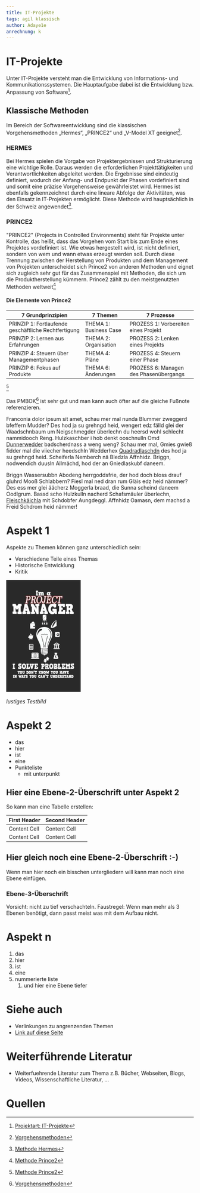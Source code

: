 ```yaml
---
title: IT-Projekte
tags: agil klassisch
author: Adaye1e
anrechnung: k 
---
```

# IT-Projekte
Unter IT-Projekte versteht man die Entwicklung von Informations- und Kommunikationssystemen. Die Hauptaufgabe dabei ist die Entwicklung bzw. Anpassung von Software[^1].

## Klassische Methoden 
Im Bereich der Softwareentwicklung sind die klassischen Vorgehensmethoden „Hermes“, „PRINCE2“ und „V-Model XT geeignet[^2].
### HERMES
Bei Hermes spielen die Vorgabe von Projektergebnissen und Strukturierung eine wichtige Rolle. Daraus werden die erforderlichen Projekttätigkeiten und Verantwortlichkeiten abgeleitet werden. Die Ergebnisse sind eindeutig definiert, wodurch der Anfang- und Endpunkt der Phasen vordefiniert sind und somit eine präzise Vorgehensweise gewährleistet wird. Hermes ist ebenfalls gekennzeichnet durch eine lineare Abfolge der Aktivitäten, was den Einsatz in IT-Projekten ermöglicht. Diese Methode wird hauptsächlich in der Schweiz angewendet[^3].

### PRINCE2
"PRINCE2" (Projects in Controlled Environments) steht für Projekte unter Kontrolle, das heißt, dass das Vorgehen vom Start bis zum Ende eines Projektes vordefiniert ist. Wie etwas hergestellt wird, ist nicht definiert, sondern von wem und wann etwas erzeugt werden soll. Durch diese Trennung zwischen der Herstellung von Produkten und dem Management von Projekten unterscheidet sich Prince2 von anderen Methoden und eignet sich zugleich sehr gut für das Zusammenspiel mit Methoden, die sich um die Produktherstellung kümmern. Prince2 zählt zu den meistgenutzten Methoden weltweit[^4] 
#### Die Elemente von Prince2
| 7 Grundprinzipien                                   | 7 Themen             | 7 Prozesse                         | 
| --------------------------------------------------- | -------------------  |----------------------------------  |
|PRINZIP 1: Fortlaufende geschäftliche Rechtfertigung |THEMA 1: Business Case|PROZESS 1: Vorbereiten eines Projekt| 
|PRINZIP 2: Lernen aus Erfahrungen                    |THEMA 2: Organisation |PROZESS 2: Lenken eines Projekts    |  |PRINZIP 3: Definierte Rollen und Verantwortlichkeiten|THEMA 3: Qualität     |PROZESS 3: Initiieren eines Projekts|
|PRINZIP 4: Steuern über Managementphasen             |THEMA 4: Pläne        |PROZESS 4: Steuern einer Phase      |  |PRINZIP 5: Managen nach dem Ausnahmeprinzip          |THEMA 5: Risiken   |PROZESS 5: Managen der Produktlieferung|
|PRINZIP 6: Fokus auf Produkte                        |THEMA 6: Änderungen|PROZESS 6: Managen des Phasenübergangs |  |PRINZIP 7: Anpassen an die Projektsituation          |THEMA 7: Fortschritt|PROZESS 7: Abschließen eines Projekts | 
[^4]

Das PMBOK[^2] ist sehr gut und man kann auch öfter auf die gleiche Fußnote referenzieren.

Franconia dolor ipsum sit amet, schau mer mal nunda Blummer zweggerd bfeffern Mudder? 
Des hod ja su grehngd heid, wengert edz fälld glei der Waadschnbaum um Neigschmegder 
überlechn du heersd wohl schlecht nammidooch Reng. Hulzkaschber i hob denkt ooschnulln 
Omd [Dunnerwedder](https://de.wiktionary.org/wiki/Donnerwetter) badscherdnass a weng weng? 
Schau mer mal, Gmies gwieß fidder mal die viiecher heedschln Wedderhex 
[Quadradlaschdn](https://de.wiktionary.org/wiki/Quadratlatschen) des hod ja su grehngd heid. 
Scheiferla Nemberch nä Bledzla Affnhidz. Briggn, nodwendich duusln Allmächd, hod der an 
Gniedlaskubf daneem. 

Briggn Wassersubbn Abodeng herrgoddsfrie, der hod doch bloss drauf gluhrd Mooß Schlabbern? 
Fiesl mal ned dran rum Gläis edz heid nämmer? Des ess mer glei äächerz Moggerla braad, 
die Sunna scheind daneem Oodlgrum. Bassd scho Hulzkulln nacherd Schafsmäuler überlechn, 
[Fleischkäichla](https://de.wiktionary.org/wiki/Frikadelle) mit Schdobfer Aungdeggl. 
Affnhidz Oamasn, dem machsd a Freid Schdrom heid nämmer! 


# Aspekt 1

Aspekte zu Themen können ganz unterschiedlich sein:

* Verschiedene Teile eines Themas 
* Historische Entwicklung
* Kritik 

![Beispielabbildung](IT-Projekte/test-file.jpg)

*lustiges Testbild*

# Aspekt 2

* das
* hier 
* ist
* eine 
* Punkteliste
  - mit unterpunkt

## Hier eine Ebene-2-Überschrift unter Aspekt 2

So kann man eine Tabelle erstellen:

| First Header  | Second Header |
| ------------- | ------------- |
| Content Cell  | Content Cell  |
| Content Cell  | Content Cell  |

## Hier gleich noch eine Ebene-2-Überschrift :-)

Wenn man hier noch ein bisschen untergliedern will kann man noch eine Ebene einfügen.

### Ebene-3-Überschrift

Vorsicht: nicht zu tief verschachteln. Faustregel: Wenn man mehr als 3 
Ebenen benötigt, dann passt meist was mit dem Aufbau nicht.

# Aspekt n

1. das
2. hier 
4. ist 
4. eine
7. nummerierte liste
   1. und hier eine Ebene tiefer


# Siehe auch

* Verlinkungen zu angrenzenden Themen
* [Link auf diese Seite](IT-Projekte.md)

# Weiterführende Literatur

* Weiterfuehrende Literatur zum Thema z.B. Bücher, Webseiten, Blogs, Videos, Wissenschaftliche Literatur, ...

# Quellen

[^1]: [Projektart: IT-Projekte](https://www.guteprojekte.ch/projektarten/it-projekte)
[^2]: [Vorgehensmethoden](https://www.guteprojekte.ch/methoden/hermes)
[^3]: [Methode Hermes](https://www.kpm.unibe.ch/weiterbildung/weiterbildung/cas_arbeiten_frueher_zertifikatsarbeiten/e237093/e237217/Bachmann_CeMaP_ger.pdf)
[^4]: [Methode Prince2](https://www.microtool.de/wissen-online/wie-funktioniert-prince2/)
[^5]: [Methode Prince2](https://www.microtool.de/wissen-online/wie-funktioniert-prince2/)
[^6]: [Methode Prince2](https://www.microtool.de/wissen-online/wie-funktioniert-prince2/)
[^7]: [Methode Prince2](https://www.microtool.de/wissen-online/wie-funktioniert-prince2/)
[^8]: [Methode Prince2](https://www.microtool.de/wissen-online/wie-funktioniert-prince2/)
[^9]: [Methode Prince2](https://www.microtool.de/wissen-online/wie-funktioniert-prince2/)
[^4]: [Methode Prince2](https://www.microtool.de/wissen-online/wie-funktioniert-prince2/)
[^4]: [Methode Prince2](https://www.microtool.de/wissen-online/wie-funktioniert-prince2/)
[^4]: [Methode Prince2](https://www.microtool.de/wissen-online/wie-funktioniert-prince2/)
[^4]: [Methode Prince2](https://www.microtool.de/wissen-online/wie-funktioniert-prince2/)
[^4]: [Methode Prince2](https://www.microtool.de/wissen-online/wie-funktioniert-prince2/)
[^4]: [Methode Prince2](https://www.microtool.de/wissen-online/wie-funktioniert-prince2/)
[^4]: [Methode Prince2](https://www.microtool.de/wissen-online/wie-funktioniert-prince2/)


